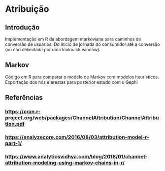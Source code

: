 # Atribuição

## Introdução
Implementação em R da abordagem markoviana para caminhos de conversão de usuários. Do início de jornada do consumidor até a conversão (ou não delimitada por uma lookback window).

## Markov
Código em R para comparar o modelo de Markov com modelos heurísticos. Exportação dos nós e arestas para posterior estudo com o Gephi

## Referências
### https://cran.r-project.org/web/packages/ChannelAttribution/ChannelAttribution.pdf
### https://analyzecore.com/2016/08/03/attribution-model-r-part-1/
### https://www.analyticsvidhya.com/blog/2018/01/channel-attribution-modeling-using-markov-chains-in-r/

